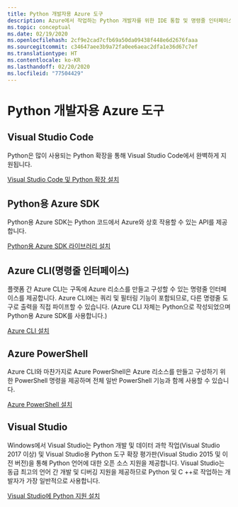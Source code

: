 ```yaml
---
title: Python 개발자용 Azure 도구
description: Azure에서 작업하는 Python 개발자를 위한 IDE 통합 및 명령줄 인터페이스입니다.
ms.topic: conceptual
ms.date: 02/19/2020
ms.openlocfilehash: 2cf9e2cad7cfb69a50da09438f448e6d2676faaa
ms.sourcegitcommit: c34647aee3b9a72fa0ee6aeac2dfa1e36d67c7ef
ms.translationtype: HT
ms.contentlocale: ko-KR
ms.lasthandoff: 02/20/2020
ms.locfileid: "77504429"
---
```

# <a name="azure-tools-for-python-developers"></a>Python 개발자용 Azure 도구

## <a name="visual-studio-code"></a>Visual Studio Code

Python은 많이 사용되는 Python 확장을 통해 Visual Studio Code에서 완벽하게 지원됩니다.

[Visual Studio Code 및 Python 확장 설치](https://code.visualstudio.com/docs/languages/python)

## <a name="azure-sdk-for-python"></a>Python용 Azure SDK

Python용 Azure SDK는 Python 코드에서 Azure와 상호 작용할 수 있는 API를 제공합니다.

[Python용 Azure SDK 라이브러리 설치](python-sdk-azure-install.md)

## <a name="azure-command-line-interface-cli"></a>Azure CLI(명령줄 인터페이스)

플랫폼 간 Azure CLI는 구독에 Azure 리소스를 만들고 구성할 수 있는 명령줄 인터페이스를 제공합니다. Azure CLI에는 쿼리 및 필터링 기능이 포함되므로, 다른 명령줄 도구로 출력을 직접 파이프할 수 있습니다. (Azure CLI 자체는 Python으로 작성되었으며 Python용 Azure SDK를 사용합니다.)

[Azure CLI 설치](/cli/azure/install-azure-cli)

## <a name="azure-powershell"></a>Azure PowerShell

Azure CLI와 마찬가지로 Azure PowerShell은 Azure 리소스를 만들고 구성하기 위한 PowerShell 명령을 제공하며 전체 일반 PowerShell 기능과 함께 사용할 수 있습니다.

[Azure PowerShell 설치](/powershell/azure/install-az-ps)

## <a name="visual-studio"></a>Visual Studio

Windows에서 Visual Studio는 Python 개발 및 데이터 과학 작업(Visual Studio 2017 이상) 및 Visual Studio용 Python 도구 확장 평가판(Visual Studio 2015 및 이전 버전)을 통해 Python 언어에 대한 오픈 소스 지원을 제공합니다. Visual Studio는 동급 최고의 언어 간 개발 및 디버깅 지원을 제공하므로 Python 및 C ++로 작업하는 개발자가 가장 일반적으로 사용합니다.

[Visual Studio에 Python 지원 설치](https://docs.microsoft.com/visualstudio/python/installation)

